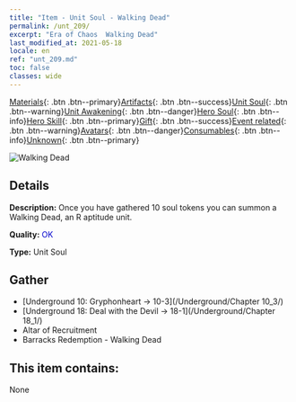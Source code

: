 ```yaml
---
title: "Item - Unit Soul - Walking Dead"
permalink: /unt_209/
excerpt: "Era of Chaos  Walking Dead"
last_modified_at: 2021-05-18
locale: en
ref: "unt_209.md"
toc: false
classes: wide
---
```

 [Materials](/Items/){: .btn .btn--primary}[Artifacts](/Items/Artifacts/){: .btn .btn--success}[Unit Soul](/Items/UnitSoul/){: .btn .btn--warning}[Unit Awakening](/Items/UnitAwakening/){: .btn .btn--danger}[Hero Soul](/Items/HeroSoul/){: .btn .btn--info}[Hero Skill](/Items/HeroSkill/){: .btn .btn--primary}[Gift](/Items/Gift/){: .btn .btn--success}[Event related](/Items/Events/){: .btn .btn--warning}[Avatars](/Items/Avatars/){: .btn .btn--danger}[Consumables](/Items/Consumables/){: .btn .btn--info}[Unknown](/Items/Unknown/){: .btn .btn--primary}

 ![Walking Dead](/images/u/ti_jiangshi.jpg)

## Details
 **Description:** Once you have gathered 10 soul tokens you can summon a Walking Dead, an R aptitude unit.

 **Quality:** <span style="color: #0000CD">OK</span>

 **Type:** Unit Soul

## Gather

*    [Underground 10: Gryphonheart -> 10-3](/Underground/Chapter 10_3/) 
*    [Underground 18: Deal with the Devil -> 18-1](/Underground/Chapter 18_1/) 
*    Altar of Recruitment 
*    Barracks Redemption - Walking Dead 

## This item contains:

  None


